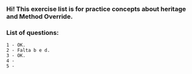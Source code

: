 ### Hi! This exercise list is for practice concepts about heritage and Method Override.

### List of questions:
    1 - OK.
    2 - Falta b e d.
    3 - OK.
    4 - 
    5 - 